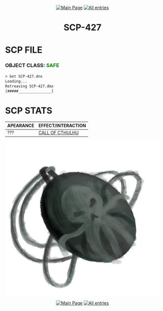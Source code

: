 <p align=center>    <a href="../../../">
        <img src="https://img.shields.io/badge/GO_TO-MAIN_PAGE-ffffff?style=for-the-badge&labelColor=000000&color=ffffff" title="Main Page" style="cursor: pointer;"/></a>
    <a href="../../tree">
        <img src="https://img.shields.io/badge/GO_TO-ALL_ENTRIES-ffffff?style=for-the-badge&labelColor=000000&color=ffffff" title="All entries" style="cursor: pointer;"></a>
</p>

<h1 align="center">SCP-427</h1>

# SCP FILE
### OBJECT CLASS: <span style="color:green">SAFE</span>

```
> Get SCP-427.dnx
Loading...
Retreaving SCP-427.dmx
[#####_______________]
```

# SCP STATS

| APEARANCE | EFFECT/INTERACTION |
| - | - |
| ??? | <a href="../../achivements/coc">CALL OF CTHULHU</a> |

<p align="center">
    <img src="../../../assets/images/scp/safe/scp427.png" title="SCP-427" width="500">
</p>

<p align=center>    <a href="../../../">
        <img src="https://img.shields.io/badge/GO_TO-MAIN_PAGE-ffffff?style=for-the-badge&labelColor=000000&color=ffffff" title="Main Page" style="cursor: pointer;"/></a>
    <a href="../../tree">
        <img src="https://img.shields.io/badge/GO_TO-ALL_ENTRIES-ffffff?style=for-the-badge&labelColor=000000&color=ffffff" title="All entries" style="cursor: pointer;"></a>
</p>